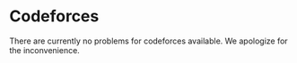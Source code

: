 # Codeforces

There are currently no problems for codeforces available. We apologize for the inconvenience.